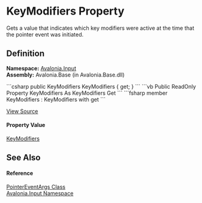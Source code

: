 # KeyModifiers Property


Gets a value that indicates which key modifiers were active at the time that the pointer event was initiated.



## Definition
**Namespace:** <a href="N_Avalonia_Input">Avalonia.Input</a>  
**Assembly:** Avalonia.Base (in Avalonia.Base.dll)

<Tabs groupId="api-code-preview">
<TabItem value="csharp" label="C#">
```csharp
public KeyModifiers KeyModifiers { get; }
```
</TabItem>
<TabItem value="vb" label="VB">
```vb
Public ReadOnly Property KeyModifiers As KeyModifiers
	Get
```
</TabItem>
<TabItem value="fsharp" label="F#">
```fsharp
member KeyModifiers : KeyModifiers with get
```
</TabItem>
</Tabs>



<a href="https://github.com/AvaloniaUI/Avalonia/tree/master/src/Avalonia.Base/Input/PointerEventArgs.cs#L77" title="View the source code">View Source</a>



#### Property Value
<a href="T_Avalonia_Input_KeyModifiers">KeyModifiers</a>

## See Also


#### Reference
<a href="T_Avalonia_Input_PointerEventArgs">PointerEventArgs Class</a>  
<a href="N_Avalonia_Input">Avalonia.Input Namespace</a>  

